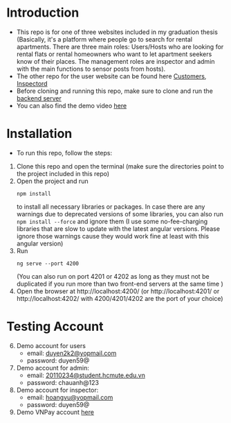 # Introduction
- This repo is for one of three websites included in my graduation thesis (Basically, it's a platform where people go to search for rental apartments. There are three main roles: Users/Hosts who are looking for rental flats or rental homeowners who want to let apartment seekers know of their places. The management roles are inspector and admin with the main functions to sensor posts from hosts).
- The other repo for the user website can be found here <a href='https://github.com/nguyenkieuchauanh0908/RentalHubFE'>Customers</a>, <a href='https://github.com/nguyenkieuchauanh0908/FE_RentalHubInspector'>Inspectord</a>
- Before cloning and running this repo, make sure to clone and run the <a href='https://github.com/nguyenkieuchauanh0908/RentalHubBE'>backend server</a>
- You can also find the demo video <a href='https://youtu.be/-Bspym1C5Fw'>here</a>

# Installation
- To run this repo, follow the steps:
 1. Clone this repo and open the terminal (make sure the directories point to the project included in this repo)
 2. Open the project and run <pre><code>npm install</code></pre> to install all necessary libraries or packages. In case there are any warnings due to deprecated versions of some libraries, you can also run <code>npm install --force</code></pre> and ignore them (I use some no-fee-charging libraries that are slow to update with the latest angular versions. Please ignore those warnings cause they would work fine at least with this angular version)
 3. Run <pre><code>ng serve --port 4200</code></pre> (You can also run on port 4201 or 4202 as long as they must not be duplicated if you run more than two front-end servers at the same time )
 4. Open the browser at http://localhost:4200/ (or http://localhost:4201/ or http://localhost:4202/ with 4200/4201/4202 are the port of your choice)

 # Testing Account
6.  Demo account for users
    - email: duyen2k2@yopmail.com
    - password: duyen59@
 7. Demo account for admin:
    - email: 20110234@student.hcmute.edu.vn
    - password: chauanh@123
 8. Demo account for inspector:
    - email: hoangvu@yopmail.com
    - password: duyen59@
9. Demo VNPay account <a href='https://sandbox.vnpayment.vn/apis/vnpay-demo/'>here</a>
